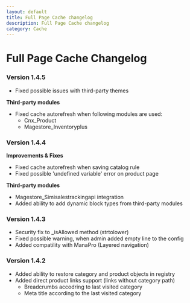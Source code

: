 ```yaml
---
layout: default
title: Full Page Cache changelog
description: Full Page Cache changelog
category: Cache
---
```


# Full Page Cache Changelog

### Version 1.4.5

 -  Fixed possible issues with third-party themes

**Third-party modules**

 -  Fixed cache autorefresh when following modules are used:
    - Cnx_Product
    - Magestore_Inventoryplus

### Version 1.4.4

**Improvements & Fixes**

 -  Fixed cache autorefresh when saving catalog rule
 -  Fixed possible 'undefined variable' error on product page

**Third-party modules**

 -  Magestore_Simisalestrackingapi integration
 -  Added ability to add dynamic block types from third-party modules

### Version 1.4.3

 -  Security fix to _isAllowed method (strtolower)
 -  Fixed possible warning, when admin added empty line to the config
 -  Added compatility with ManaPro (Layered navigation)

### Version 1.4.2

 -  Added ability to restore category and product objects in registry
 -  Added direct product links support (links without category path)
    - Breadcrumbs accodring to last visited category
    - Meta title according to the last visited category
